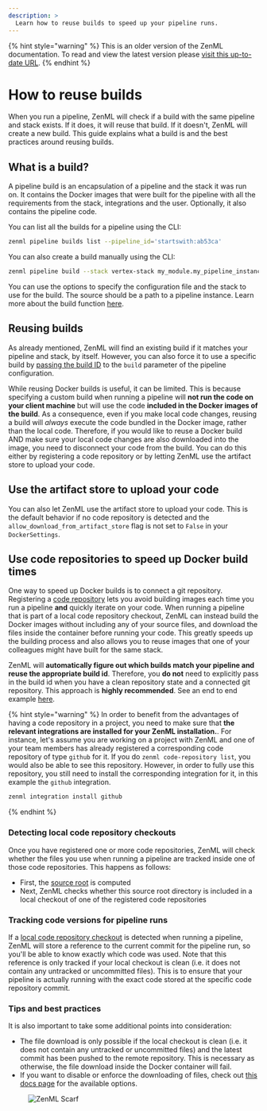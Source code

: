 ```yaml
---
description: >
  Learn how to reuse builds to speed up your pipeline runs.
---
```


{% hint style="warning" %}
This is an older version of the ZenML documentation. To read and view the latest version please [visit this up-to-date URL](https://docs.zenml.io).
{% endhint %}


# How to reuse builds

When you run a pipeline, ZenML will check if a build with the same pipeline and stack exists. If it does, it will reuse that build. If it doesn't, ZenML will create a new build. This guide explains what a build is and the best practices around reusing builds.

## What is a build?

A pipeline build is an encapsulation of a pipeline and the stack it was run on. It contains the Docker images that were built for the pipeline with all the requirements from the stack, integrations and the user. Optionally, it also contains the pipeline code.

You can list all the builds for a pipeline using the CLI:

```bash
zenml pipeline builds list --pipeline_id='startswith:ab53ca'
```

You can also create a build manually using the CLI:

```bash
zenml pipeline build --stack vertex-stack my_module.my_pipeline_instance
```

You can use the options to specify the configuration file and the stack to use for the build. The source should be a path to a pipeline instance. Learn more about the build function [here](https://sdkdocs.zenml.io/latest/core_code_docs/core-new/#zenml.new.pipelines.pipeline.Pipeline.build).

## Reusing builds

As already mentioned, ZenML will find an existing build if it matches your pipeline and stack, by itself. However, you can also force it to use a specific build by [passing the build ID](../../how-to/use-configuration-files/what-can-be-configured.md#build-id) to the `build` parameter of the pipeline configuration.

While reusing Docker builds is useful, it can be limited. This is because specifying a custom build when running a pipeline will **not run the code on your client machine** but will use the code **included in the Docker images of the build**. As a consequence, even if you make local code changes, reusing a build will _always_ execute the code bundled in the Docker image, rather than the local code. Therefore, if you would like to reuse a Docker build AND make sure your local code changes are also downloaded into the image, you need to disconnect your code from the build. You can do this either by registering a code repository or by letting ZenML use the artifact store to upload your code.

## Use the artifact store to upload your code

You can also let ZenML use the artifact store to upload your code. This is the default behavior if no code repository is detected and the `allow_download_from_artifact_store` flag is not set to `False` in your `DockerSettings`.

## Use code repositories to speed up Docker build times

One way to speed up Docker builds is to connect a git repository. Registering a [code repository](../../user-guide/production-guide/connect-code-repository.md) lets you avoid building images each time you run a pipeline **and** quickly iterate on your code. When running a pipeline that is part of a local code repository checkout, ZenML can instead build the Docker images without including any of your source files, and download the files inside the container before running your code. This greatly speeds up the building process and also allows you to reuse images that one of your colleagues might have built for the same stack.

ZenML will **automatically figure out which builds match your pipeline and reuse the appropriate build id**. Therefore, you **do not** need to explicitly pass in the build id when you have a clean repository state and a connected git repository. This approach is **highly recommended**. See an end to end example [here](../../user-guide/production-guide/connect-code-repository.md).

{% hint style="warning" %}
In order to benefit from the advantages of having a code repository in a project, you need to make sure that **the relevant integrations are installed for your ZenML installation.**. For instance, let's assume you are working on a project with ZenML and one of your team members has already registered a corresponding code repository of type `github` for it. If you do `zenml code-repository list`, you would also be able to see this repository. However, in order to fully use this repository, you still need to install the corresponding integration for it, in this example the `github` integration.

```sh
zenml integration install github
```
{% endhint %}

### Detecting local code repository checkouts

Once you have registered one or more code repositories, ZenML will check whether the files you use when running a pipeline are tracked inside one of those code repositories. This happens as follows:

* First, the [source root](./which-files-are-built-into-the-image.md) is computed
* Next, ZenML checks whether this source root directory is included in a local checkout of one of the registered code repositories

### Tracking code versions for pipeline runs

If a [local code repository checkout](#detecting-local-code-repository-checkouts) is detected when running a pipeline, ZenML will store a reference to the current commit for the pipeline run, so you'll be able to know exactly which code was used. Note that this reference is only tracked if your local checkout is clean (i.e. it does not contain any untracked or uncommitted files). This is to ensure that your pipeline is actually running with the exact code stored at the specific code repository commit.

### Tips and best practices

It is also important to take some additional points into consideration:

* The file download is only possible if the local checkout is clean (i.e. it does not contain any untracked or uncommitted files) and the latest commit has been pushed to the remote repository. This is necessary as otherwise, the file download inside the Docker container will fail.
* If you want to disable or enforce the downloading of files, check out [this docs page](./docker-settings-on-a-pipeline.md) for the available options.


<figure><img src="https://static.scarf.sh/a.png?x-pxid=f0b4f458-0a54-4fcd-aa95-d5ee424815bc" alt="ZenML Scarf"><figcaption></figcaption></figure>
